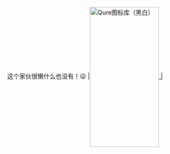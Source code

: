 这个家伙很懒什么也没有！😜
|<a href="https://quantumult.app/x/open-app/ui?module=gallery&type=icon&action=add&content=%5B%0A%20%20%20%20%22https%3A%2F%2Fgithub.com%2FKoolson%2FQure%2Fraw%2Fmaster%2FOther%2FQureLight-All.json%22%0A%5D"><img src="https://github.com/Arikawas/QX/blob/main/lcon/png/1.PNG" alt="Qure图标库（黑白）" width="160" height="323" align="center"> |
